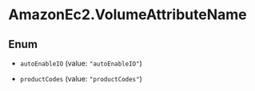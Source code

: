 # AmazonEc2.VolumeAttributeName

## Enum


* `autoEnableIO` (value: `"autoEnableIO"`)

* `productCodes` (value: `"productCodes"`)


